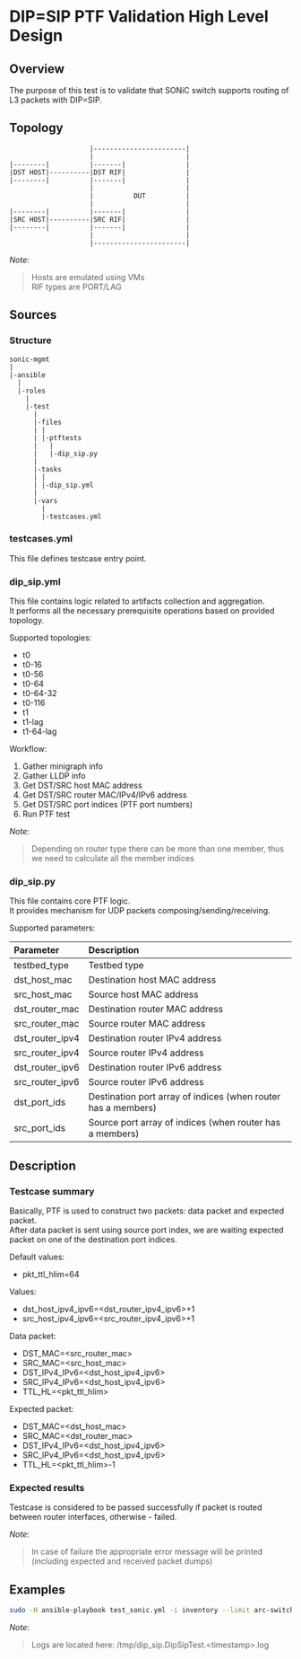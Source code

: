 # DIP=SIP PTF Validation High Level Design

## Overview

The purpose of this test is to validate that SONiC switch supports routing of L3 packets with DIP=SIP.

## Topology

```
                    |-----------------------|
                    |                       |
|--------|          |-------|               |
|DST HOST|----------|DST RIF|               |
|--------|          |-------|               |
                    |                       |
                    |          DUT          |
                    |                       |
|--------|          |-------|               |
|SRC HOST|----------|SRC RIF|               |
|--------|          |-------|               |
                    |                       |
                    |-----------------------|
```

_Note_:

> Hosts are emulated using VMs  
> RIF types are PORT/LAG

## Sources

### Structure

```
sonic-mgmt
|
|-ansible
  |
  |-roles
    |
    |-test
      |
      |-files
      | |
      | |-ptftests
      |   |
      |   |-dip_sip.py
      |
      |-tasks
      | |
      | |-dip_sip.yml
      |
      |-vars
        |
        |-testcases.yml
```

### testcases.yml

This file defines testcase entry point.

### dip_sip.yml

This file contains logic related to artifacts collection and aggregation.  
It performs all the necessary prerequisite operations based on provided topology.

Supported topologies:

* t0
* t0-16
* t0-56
* t0-64
* t0-64-32
* t0-116
* t1
* t1-lag
* t1-64-lag

Workflow:

1. Gather minigraph info
2. Gather LLDP info
3. Get DST/SRC host MAC address
3. Get DST/SRC router MAC/IPv4/IPv6 address
4. Get DST/SRC port indices (PTF port numbers)
5. Run PTF test

_Note_:

> Depending on router type there can be more than one member, thus we need to calculate all the member indices

### dip_sip.py

This file contains core PTF logic.  
It provides mechanism for UDP packets composing/sending/receiving.

Supported parameters:

| Parameter       | Description                                                   |
|:--------------- |:------------------------------------------------------------- |
| testbed_type    | Testbed type                                                  |
| dst_host_mac    | Destination host MAC address                                  |
| src_host_mac    | Source host MAC address                                       |
| dst_router_mac  | Destination router MAC address                                |
| src_router_mac  | Source router MAC address                                     |
| dst_router_ipv4 | Destination router IPv4 address                               |
| src_router_ipv4 | Source router IPv4 address                                    |
| dst_router_ipv6 | Destination router IPv6 address                               |
| src_router_ipv6 | Source router IPv6 address                                    |
| dst_port_ids    | Destination port array of indices (when router has a members) |
| src_port_ids    | Source port array of indices (when router has a members)      |

## Description

### Testcase summary

Basically, PTF is used to construct two packets: data packet and expected packet.  
After data packet is sent using source port index, we are waiting expected packet on one of the destination port indices.

Default values:

* pkt_ttl_hlim=64

Values:

* dst_host_ipv4_ipv6=\<dst_router_ipv4_ipv6\>+1
* src_host_ipv4_ipv6=\<src_router_ipv4_ipv6\>+1

Data packet:

* DST_MAC=\<src_router_mac\>
* SRC_MAC=\<src_host_mac\>
* DST_IPv4_IPv6=\<dst_host_ipv4_ipv6\>
* SRC_IPv4_IPv6=\<dst_host_ipv4_ipv6\>
* TTL_HL=\<pkt_ttl_hlim\>

Expected packet:

* DST_MAC=\<dst_host_mac\>
* SRC_MAC=\<dst_router_mac\>
* DST_IPv4_IPv6=\<dst_host_ipv4_ipv6\>
* SRC_IPv4_IPv6=\<dst_host_ipv4_ipv6\>
* TTL_HL=\<pkt_ttl_hlim\>-1

### Expected results

Testcase is considered to be passed successfully if packet is routed between router interfaces, otherwise - failed.

_Note_:

> In case of failure the appropriate error message will be printed (including expected and received packet dumps)

## Examples

```bash
sudo -H ansible-playbook test_sonic.yml -i inventory --limit arc-switch1025-t0 -e testbed_name=arc-switch1025-t0 -e testbed_type=t0 -e testcase_name=dip_sip -vvvvv
```

_Note_:
> Logs are located here: /tmp/dip_sip.DipSipTest.\<timestamp\>.log

